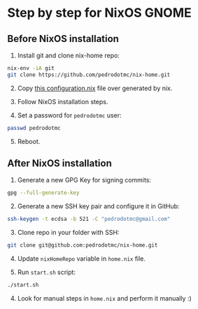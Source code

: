 # Step by step for NixOS GNOME

## Before NixOS installation

1. Install git and clone nix-home repo:

```bash
nix-env -iA git
git clone https://github.com/pedrodotmc/nix-home.git
```

2. Copy [this configuration.nix](system/configuration.nix) file over generated by nix.

3. Follow NixOS installation steps.

4. Set a password for `pedrodotmc` user:

```bash
passwd pedrodotmc
```

5. Reboot.

## After NixOS installation

1. Generate a new GPG Key for signing commits:

```bash
gpg --full-generate-key
```

2. Generate a new SSH key pair and configure it in GitHub:

```bash
ssh-keygen -t ecdsa -b 521 -C "pedrodotmc@gmail.com"
```

3. Clone repo in your folder with SSH:

```bash
git clone git@github.com:pedrodotmc/nix-home.git
```

4. Update `nixHomeRepo` variable in `home.nix` file.

5. Run `start.sh` script:

```bash
./start.sh
```

4. Look for manual steps in `home.nix` and perform it manually :)
